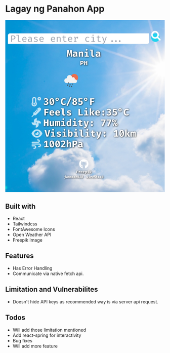 # Lagay ng Panahon App

![sample](./panahon.png)

## Built with
   - React
   - Tailwindcss
   - FontAwesome Icons
   - Open Weather API
   - Freepik Image

## Features
   - Has Error Handling
   - Communicate via native fetch api.

## Limitation and Vulnerabilites
   - Doesn't hide API keys as recommended way is via server api request.

## Todos
   - Will add those limitation mentioned
   - Add react-spring for interactivity
   - Bug fixes
   - Will add more feature
